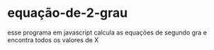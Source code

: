 # equação-de-2-grau

esse programa em javascript calcula as equações de segundo gra e encontra todos os valores de X

